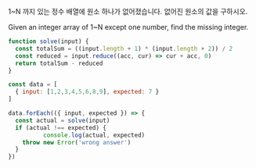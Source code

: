 1~N 까지 있는 정수 배열에 원소 하나가 없어졌습니다. 없어진 원소의 값을 구하시오.

Given an integer array of 1~N except one number, find the missing integer.

```javascript
function solve(input) {
  const totalSum = ((input.length + 1) * (input.length + 2)) / 2
  const reduced = input.reduce((acc, cur) => cur + acc, 0)
  return totalSum - reduced
}

const data = [
  { input: [1,2,3,4,5,6,8,9], expected: 7 }
]

data.forEach(({ input, expected }) => {
  const actual = solve(input)
  if (actual !== expected) {
          console.log(actual, expected)
    throw new Error('wrong answer')
  }
})
```
